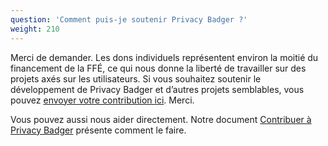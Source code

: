 ```yaml
---
question: 'Comment puis-je soutenir Privacy Badger ?'
weight: 210
---
```


Merci de demander. Les dons individuels représentent environ la moitié du financement de la FFÉ, ce qui nous donne la liberté de travailler sur des projets axés sur les utilisateurs. Si vous souhaitez soutenir le développement de Privacy Badger et d’autres projets semblables, vous pouvez [envoyer votre contribution ici](https://supporters.eff.org/donate/support-privacy-badger). Merci.

Vous pouvez aussi nous aider directement. Notre document [Contribuer à Privacy Badger](https://github.com/EFForg/privacybadger/blob/master/CONTRIBUTING.md) présente comment le faire.
